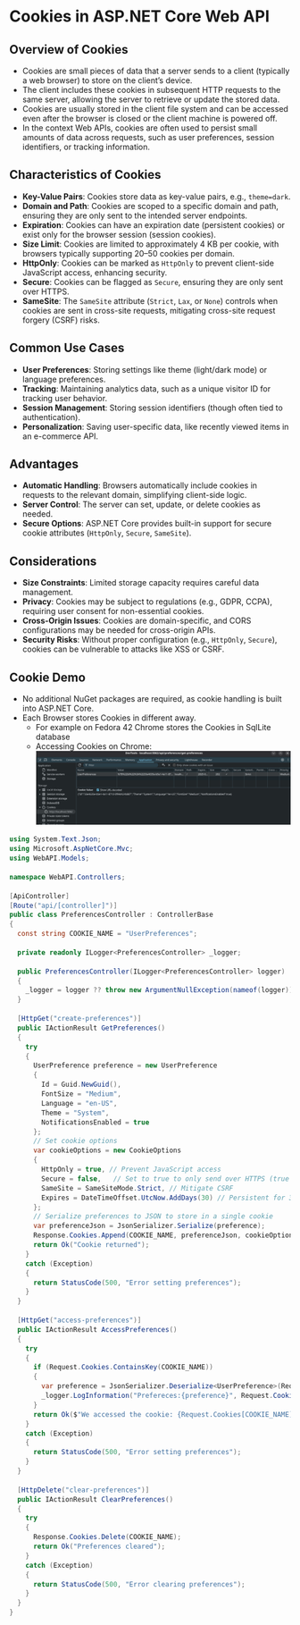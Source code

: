 # Cookies in ASP.NET Core Web API

## Overview of Cookies

* Cookies are small pieces of data that a server sends to a client (typically a web browser) to store on the client’s device.
* The client includes these cookies in subsequent HTTP requests to the same server, allowing the server to retrieve or update the stored data.
* Cookies are usually stored in the client file system and can be accessed even after the browser is closed or the client machine is powered off.
* In the context Web APIs, cookies are often used to persist small amounts of data across requests, such as user preferences, session identifiers, or tracking information.

## Characteristics of Cookies

* **Key-Value Pairs**: Cookies store data as key-value pairs, e.g., `theme=dark`.
* **Domain and Path**: Cookies are scoped to a specific domain and path, ensuring they are only sent to the intended server endpoints.
* **Expiration**: Cookies can have an expiration date (persistent cookies) or exist only for the browser session (session cookies).
* **Size Limit**: Cookies are limited to approximately 4 KB per cookie, with browsers typically supporting 20–50 cookies per domain.
* **HttpOnly**: Cookies can be marked as `HttpOnly` to prevent client-side JavaScript access, enhancing security.
* **Secure**: Cookies can be flagged as `Secure`, ensuring they are only sent over HTTPS.
* **SameSite**: The `SameSite` attribute (`Strict`, `Lax`, or `None`) controls when cookies are sent in cross-site requests, mitigating cross-site request forgery (CSRF) risks.

## Common Use Cases

* **User Preferences**: Storing settings like theme (light/dark mode) or language preferences.
* **Tracking**: Maintaining analytics data, such as a unique visitor ID for tracking user behavior.
* **Session Management**: Storing session identifiers (though often tied to authentication).
* **Personalization**: Saving user-specific data, like recently viewed items in an e-commerce API.

## Advantages

* **Automatic Handling**: Browsers automatically include cookies in requests to the relevant domain, simplifying client-side logic.
* **Server Control**: The server can set, update, or delete cookies as needed.
* **Secure Options**: ASP.NET Core provides built-in support for secure cookie attributes (`HttpOnly`, `Secure`, `SameSite`).

## Considerations

* **Size Constraints**: Limited storage capacity requires careful data management.
* **Privacy**: Cookies may be subject to regulations (e.g., GDPR, CCPA), requiring user consent for non-essential cookies.
* **Cross-Origin Issues**: Cookies are domain-specific, and CORS configurations may be needed for cross-origin APIs.
* **Security Risks**: Without proper configuration (e.g., `HttpOnly`, `Secure`), cookies can be vulnerable to attacks like XSS or CSRF.

## Cookie Demo

* No additional NuGet packages are required, as cookie handling is built into ASP.NET Core.
* Each Browser stores Cookies in different away.
  * For example on Fedora 42 Chrome stores the Cookies in SqlLite database
  * Accessing Cookies on Chrome:
    ![Chome Cookies](images/cookies-dev-tools.png)

```csharp
using System.Text.Json;
using Microsoft.AspNetCore.Mvc;
using WebAPI.Models;

namespace WebAPI.Controllers;

[ApiController]
[Route("api/[controller]")]
public class PreferencesController : ControllerBase
{
  const string COOKIE_NAME = "UserPreferences";

  private readonly ILogger<PreferencesController> _logger;

  public PreferencesController(ILogger<PreferencesController> logger)
  {
    _logger = logger ?? throw new ArgumentNullException(nameof(logger));
  }

  [HttpGet("create-preferences")]
  public IActionResult GetPreferences()
  {
    try
    {
      UserPreference preference = new UserPreference
      {
        Id = Guid.NewGuid(),
        FontSize = "Medium",
        Language = "en-US",
        Theme = "System",
        NotificationsEnabled = true
      };
      // Set cookie options
      var cookieOptions = new CookieOptions
      {
        HttpOnly = true, // Prevent JavaScript access
        Secure = false,   // Set to true to only send over HTTPS (true is recommended)
        SameSite = SameSiteMode.Strict, // Mitigate CSRF
        Expires = DateTimeOffset.UtcNow.AddDays(30) // Persistent for 30 days
      };
      // Serialize preferences to JSON to store in a single cookie
      var preferenceJson = JsonSerializer.Serialize(preference);
      Response.Cookies.Append(COOKIE_NAME, preferenceJson, cookieOptions);
      return Ok("Cookie returned");
    }
    catch (Exception)
    {
      return StatusCode(500, "Error setting preferences");
    }
  }

  [HttpGet("access-preferences")]
  public IActionResult AccessPreferences()
  {
    try
    {
      if (Request.Cookies.ContainsKey(COOKIE_NAME))
      {
        var preference = JsonSerializer.Deserialize<UserPreference>(Request.Cookies[COOKIE_NAME]);
        _logger.LogInformation("Prefereces:{preference}", Request.Cookies[COOKIE_NAME]);
      }
      return Ok($"We accessed the cookie: {Request.Cookies[COOKIE_NAME]}");
    }
    catch (Exception)
    {
      return StatusCode(500, "Error setting preferences");
    }
  }

  [HttpDelete("clear-preferences")]
  public IActionResult ClearPreferences()
  {
    try
    {
      Response.Cookies.Delete(COOKIE_NAME);
      return Ok("Preferences cleared");
    }
    catch (Exception)
    {
      return StatusCode(500, "Error clearing preferences");
    }
  }
}
```

